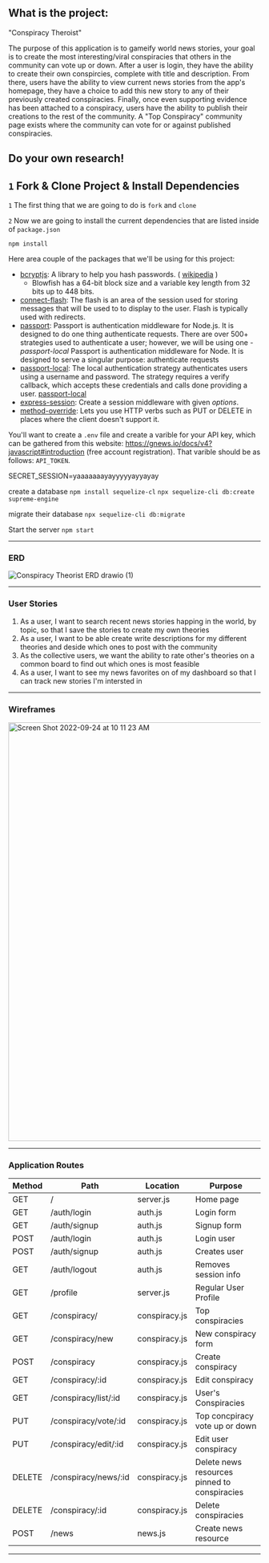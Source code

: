 ## What is the project:
"Conspiracy Theroist"

The purpose of this application is to gameify world news stories, your goal is to create the most interesting/viral conspiracies that others in the community can vote up or down. After a user is login, they have the ability to create their own conspircies, complete with title and description. From there, users have the ability to view current news stories from the app's homepage, they have a choice to add this new story to any of their previously created conspiracies. Finally, once even supporting evidence has been attached to a conspiracy, users have the ability to publish their creations to the rest of the community. A "Top Conspiracy" community page exists where the community can vote for or against published conspiracies. 

Do your own research! 
----------------------------------------------------------
## `1` Fork & Clone Project & Install Dependencies
`1` The first thing that we are going to do is `fork` and `clone`

`2` Now we are going to install the current dependencies that are listed inside of `package.json`
```text
npm install
```

Here area  couple of the packages that we'll be using for this project:

-  [bcryptjs](https://www.npmjs.com/package/bcryptjs): A library to help you hash passwords. ( [wikipedia](https://en.wikipedia.org/wiki/Bcrypt) ) 
    - Blowfish has a 64-bit block size and a variable key length from 32 bits up to 448 bits.
- [connect-flash](https://github.com/jaredhanson/connect-flash): The flash is an area of the session used for storing messages that will be used to to display to the user. Flash is typically used with redirects.
- [passport](https://www.passportjs.org/docs/): Passport is authentication middleware for Node.js. It is designed to do one thing authenticate requests. There are over 500+ strategies used to authenticate a user; however, we will be using one - *passport-local* Passport is authentication middleware for Node. It is designed to serve a singular purpose: authenticate requests
- [passport-local](http://www.passportjs.org/packages/passport-local/): The local authentication strategy authenticates users using a username and password. The strategy requires a verify callback, which accepts these credentials and calls done providing a user. [passport-local](http://www.passportjs.org/packages/passport-local/)
- [express-session](https://github.com/expressjs/session): Create a session middleware with given *options*.
- [method-override](https://github.com/expressjs/method-override): Lets you use HTTP verbs such as PUT or DELETE in places where the client doesn't support it.

You'll want to create a `.env` file and create a varible for your API key, which can be gathered from
this website: https://gnews.io/docs/v4?javascript#introduction (free account registration). That varible should be
as follows: `API_TOKEN`. 

SECRET_SESSION=yaaaaaaayayyyyyayyayay

create a database
`npm install sequelize-cl`
`npx sequelize-cli db:create supreme-engine`

migrate their database
`npx sequelize-cli db:migrate`

Start the server
`npm start`


----------------------------------------------------------
### ERD

![Conspiracy Theorist ERD drawio (1)](https://user-images.githubusercontent.com/39060344/190321429-da3b82ef-fe07-4a99-a225-2c50a1c31594.png)

----------------------------------------------------------
### User Stories
1. As a user, I want to search recent news stories happing in the world, by topic, so that I save the stories to create my own theories
2. As a user, I want to be able create write descriptions for my different theories and deside which ones to post with the community
3. As the collective users, we want the ability to rate other's theories on a common board to find out which ones is most feasible
4. As a user, I want to see my news favorites on of my dashboard so that I can track new stories I'm intersted in
----------------------------------------------------------
### Wireframes 

<img width="835" alt="Screen Shot 2022-09-24 at 10 11 23 AM" src="https://user-images.githubusercontent.com/39060344/193418993-5c65d86c-c125-43fd-82ac-0fa2d0b69f27.png">

----------------------------------------------------------
### Application Routes

| Method | Path | Location | Purpose |
| ------ | ---------------- | -------------- | ------------------- |
| GET | / | server.js | Home page |
| GET | /auth/login | auth.js | Login form |
| GET | /auth/signup | auth.js | Signup form |
| POST | /auth/login | auth.js | Login user |
| POST | /auth/signup | auth.js | Creates user |
| GET | /auth/logout | auth.js | Removes session info |
| GET | /profile | server.js | Regular User Profile |
| GET | /conspiracy/ | conspiracy.js | Top conspiracies | 
| GET | /conspiracy/new | conspiracy.js | New conspiracy form |
| POST | /conspiracy | conspiracy.js | Create conspiracy |
| GET | /conspiracy/:id | conspiracy.js | Edit conspiracy |
| GET | /conspiracy/list/:id | conspiracy.js | User's Conspiracies |
| PUT | /conspiracy/vote/:id | conspiracy.js | Top concpiracy vote up or down | 
| PUT | /conspiracy/edit/:id | conspiracy.js | Edit user conspiracy | 
| DELETE | /conspiracy/news/:id | conspiracy.js | Delete news resources pinned to conspiracies |
| DELETE | /conspiracy/:id | conspiracy.js | Delete conspiracies |
| POST | /news | news.js | Create news resource |

----------------------------------------------------------
